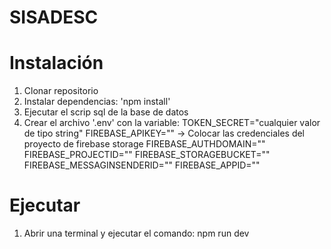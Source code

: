 # SISADESC

# Instalación
1. Clonar repositorio
2. Instalar dependencias: 'npm install'
3. Ejecutar el scrip sql de la base de datos
4. Crear el archivo '.env' con la variable:
   TOKEN_SECRET="cualquier valor de tipo string"
   FIREBASE_APIKEY=""      -> Colocar las credenciales del proyecto de firebase storage
   FIREBASE_AUTHDOMAIN=""
   FIREBASE_PROJECTID=""
   FIREBASE_STORAGEBUCKET=""
   FIREBASE_MESSAGINSENDERID=""
   FIREBASE_APPID=""

# Ejecutar
1. Abrir una terminal y ejecutar el comando: npm run dev